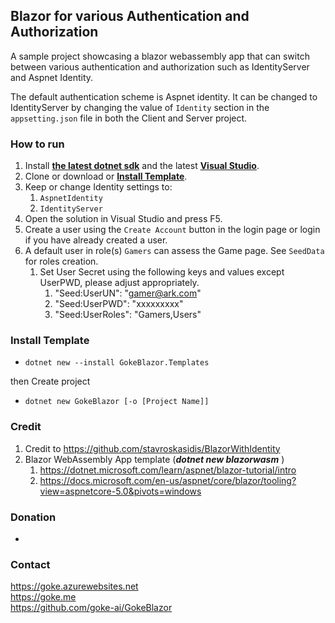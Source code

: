 ## Blazor for various Authentication and Authorization

A sample project showcasing a blazor webassembly app that can switch between various authentication and authorization such as IdentityServer and Aspnet Identity.

The default authentication scheme is Aspnet identity. It can be changed to IdentityServer by changing the value of `Identity` section in the `appsetting.json` file in both the Client and Server project.

### How to run
1. Install [**the latest dotnet sdk**](https://dotnet.microsoft.com/download) and the latest [**Visual Studio**](https://visualstudio.microsoft.com/vs/).
2. Clone or download or [**Install Template**](#InstallTemplate).
3. Keep or change Identity settings to:
   1. `AspnetIdentity`
   2. `IdentityServer`
4. Open the solution in Visual Studio and press F5.
5. Create a user using the `Create Account` button in the login page or login if you have already created a user.
6. A default user in role(s) `Gamers` can assess the Game page. See `SeedData` for roles creation.
   1. Set User Secret using the following keys and values except UserPWD, please adjust appropriately.
      1. "Seed:UserUN": "gamer@ark.com"
      2. "Seed:UserPWD": "xxxxxxxxx"
      3. "Seed:UserRoles": "Gamers,Users"

### Install Template
- `dotnet new --install GokeBlazor.Templates`  

then Create project 
- `dotnet new GokeBlazor [-o [Project Name]]`

### Credit
1. Credit to  https://github.com/stavroskasidis/BlazorWithIdentity
2. Blazor WebAssembly App template (***dotnet new blazorwasm*** ) 
   1. https://dotnet.microsoft.com/learn/aspnet/blazor-tutorial/intro
   2. https://docs.microsoft.com/en-us/aspnet/core/blazor/tooling?view=aspnetcore-5.0&pivots=windows


### Donation
-  

### Contact 
<https://goke.azurewebsites.net>  
<https://goke.me>  
<https://github.com/goke-ai/GokeBlazor>